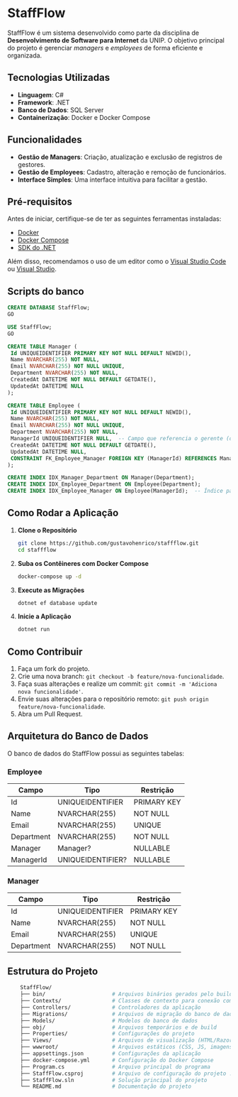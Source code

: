 # StaffFlow

StaffFlow é um sistema desenvolvido como parte da disciplina de **Desenvolvimento de Software para Internet** da UNIP. O objetivo principal do projeto é gerenciar *managers* e *employees* de forma eficiente e organizada.

## Tecnologias Utilizadas

- **Linguagem**: C#  
- **Framework**: .NET  
- **Banco de Dados**: SQL Server  
- **Containerização**: Docker e Docker Compose  

## Funcionalidades

- **Gestão de Managers**: Criação, atualização e exclusão de registros de gestores.
- **Gestão de Employees**: Cadastro, alteração e remoção de funcionários.
- **Interface Simples**: Uma interface intuitiva para facilitar a gestão.

## Pré-requisitos

Antes de iniciar, certifique-se de ter as seguintes ferramentas instaladas:

- [Docker](https://www.docker.com/)
- [Docker Compose](https://docs.docker.com/compose/)
- [SDK do .NET](https://dotnet.microsoft.com/)

Além disso, recomendamos o uso de um editor como o [Visual Studio Code](https://code.visualstudio.com/) ou [Visual Studio](https://visualstudio.microsoft.com/).

## Scripts do banco
   ```sql
CREATE DATABASE StaffFlow;
GO

USE StaffFlow;
GO

CREATE TABLE Manager (
    Id UNIQUEIDENTIFIER PRIMARY KEY NOT NULL DEFAULT NEWID(),
    Name NVARCHAR(255) NOT NULL,
    Email NVARCHAR(255) NOT NULL UNIQUE,
    Department NVARCHAR(255) NOT NULL,
    CreatedAt DATETIME NOT NULL DEFAULT GETDATE(), 
    UpdatedAt DATETIME NULL 
);

CREATE TABLE Employee (
    Id UNIQUEIDENTIFIER PRIMARY KEY NOT NULL DEFAULT NEWID(), 
    Name NVARCHAR(255) NOT NULL,
    Email NVARCHAR(255) NOT NULL UNIQUE, 
    Department NVARCHAR(255) NOT NULL,
    ManagerId UNIQUEIDENTIFIER NULL,  -- Campo que referencia o gerente (opcional)
    CreatedAt DATETIME NOT NULL DEFAULT GETDATE(), 
    UpdatedAt DATETIME NULL,
    CONSTRAINT FK_Employee_Manager FOREIGN KEY (ManagerId) REFERENCES Manager(Id) ON DELETE SET NULL -- Relacionamento com a tabela Manager
);

CREATE INDEX IDX_Manager_Department ON Manager(Department);
CREATE INDEX IDX_Employee_Department ON Employee(Department);
CREATE INDEX IDX_Employee_Manager ON Employee(ManagerId);  -- Índice para melhorar a performance ao buscar por gerente

   ```

## Como Rodar a Aplicação

1. **Clone o Repositório**  
   ```bash
   git clone https://github.com/gustavohenrico/staffflow.git
   cd staffflow
    ```
2. **Suba os Contêineres com Docker Compose** 
   ```bash
   docker-compose up -d
    ```
3. **Execute as Migrações** 
   ```bash
   dotnet ef database update
    ```
4. **Inicie a Aplicação** 
   ```bash
   dotnet run
    ```

## Como Contribuir
1. Faça um fork do projeto.
2. Crie uma nova branch: `git checkout -b feature/nova-funcionalidade`.
3. Faça suas alterações e realize um commit: `git commit -m 'Adiciona nova funcionalidade'`.
4. Envie suas alterações para o repositório remoto: `git push origin feature/nova-funcionalidade`.
5. Abra um Pull Request.

## Arquitetura do Banco de Dados

O banco de dados do StaffFlow possui as seguintes tabelas:

### Employee
| Campo       | Tipo            | Restrição   |
|-------------|-----------------|-------------|
| Id          | UNIQUEIDENTIFIER | PRIMARY KEY |
| Name        | NVARCHAR(255)    | NOT NULL    |
| Email       | NVARCHAR(255)    | UNIQUE      |
| Department  | NVARCHAR(255)    | NOT NULL    |
| Manager     | Manager?	     | NULLABLE    |
| ManagerId	  | UNIQUEIDENTIFIER?| NULLABLE    |

### Manager
| Campo       | Tipo            | Restrição   |
|-------------|-----------------|-------------|
| Id          | UNIQUEIDENTIFIER | PRIMARY KEY |
| Name        | NVARCHAR(255)   | NOT NULL    |
| Email       | NVARCHAR(255)   | UNIQUE      |
| Department  | NVARCHAR(255)   | NOT NULL    |


## Estrutura do Projeto
```bash
    StaffFlow/
    ├── bin/                     # Arquivos binários gerados pelo build
    ├── Contexts/                # Classes de contexto para conexão com o banco de dados
    ├── Controllers/             # Controladores da aplicação
    ├── Migrations/              # Arquivos de migração do banco de dados
    ├── Models/                  # Modelos do banco de dados
    ├── obj/                     # Arquivos temporários e de build
    ├── Properties/              # Configurações do projeto
    ├── Views/                   # Arquivos de visualização (HTML/Razor)
    ├── wwwroot/                 # Arquivos estáticos (CSS, JS, imagens)
    ├── appsettings.json         # Configurações da aplicação
    ├── docker-compose.yml       # Configuração do Docker Compose
    ├── Program.cs               # Arquivo principal do programa
    ├── StaffFlow.csproj         # Arquivo de configuração do projeto .NET
    ├── StaffFlow.sln            # Solução principal do projeto
    └── README.md                # Documentação do projeto
```